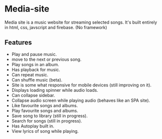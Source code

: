 # Media-site

Media site is a music website for streaming selected songs. It's built entirely in html, css, javscript and firebase. (No framework)

## Features

- Play and pause music.
- move to the next or previous song.
- Play songs in an album.
- Has playback for music.
- Can repeat music.
- Can shuffle music (beta).
- Site is some what responsive for mobile devices (still improving on it).
- Displays loading spinner while audio loads.
- Can collapse sidebar.
- Collapse audio screen while playing audio (behaves like an SPA site).
- Like favourite songs and albums.
- Play favourite songs and albums.
- Save song to library (still in progress).
- Search for songs (still in progress).
- Has Autoplay built in.
- View lyrics of song while playing.
